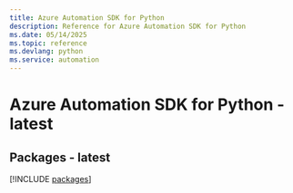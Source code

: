 ```yaml
---
title: Azure Automation SDK for Python
description: Reference for Azure Automation SDK for Python
ms.date: 05/14/2025
ms.topic: reference
ms.devlang: python
ms.service: automation
---
```

# Azure Automation SDK for Python - latest
## Packages - latest
[!INCLUDE [packages](automation-index.md)]